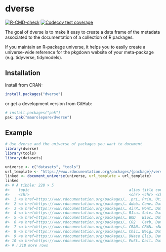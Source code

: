 
<!-- README.md is generated from README.Rmd. Please edit that file -->

# dverse

<!-- badges: start -->

[![R-CMD-check](https://github.com/maurolepore/dverse/actions/workflows/R-CMD-check.yaml/badge.svg)](https://github.com/maurolepore/dverse/actions/workflows/R-CMD-check.yaml)
[![Codecov test
coverage](https://codecov.io/gh/maurolepore/dverse/graph/badge.svg)](https://app.codecov.io/gh/maurolepore/dverse)
<!-- badges: end -->

The goal of dverse is to make it easy to create a data frame of the
metadata associated to the documentation of a collection of R packages.

If you maintain an R-package universe, it helps you to easily create a
universe-wide reference for the pkgdown website of your meta-package
(e.g. tidyverse, tidymodels).

## Installation

Install from CRAN:

``` r
install.packages("dverse")
```

or get a development version from GitHub:

``` r
# install.packages("pak")
pak::pak("maurolepore/dverse")
```

## Example

``` r
# Use dverse and the universe of packages you want to document
library(dverse)
library(tools)
library(datasets)

universe <- c("datasets", "tools")
url_template <- "https://www.rdocumentation.org/packages/{package}/versions/3.6.2/topics/{topic}.html"
linked <- document_universe(universe, url_template = url_template)
linked
#> # A tibble: 228 × 5
#>    topic                                             alias title concept package
#>    <chr>                                             <chr> <chr> <chr>   <chr>  
#>  1 <a href=https://www.rdocumentation.org/packages/… .pri… Prin… Utilit… tools  
#>  2 <a href=https://www.rdocumentation.org/packages/… Adob… Conv… Datase… tools  
#>  3 <a href=https://www.rdocumentation.org/packages/… AirP… Mont… Datase… datase…
#>  4 <a href=https://www.rdocumentation.org/packages/… BJsa… Sale… Datase… datase…
#>  5 <a href=https://www.rdocumentation.org/packages/… BOD   Bioc… Datase… datase…
#>  6 <a href=https://www.rdocumentation.org/packages/… CO2   Carb… Datase… datase…
#>  7 <a href=https://www.rdocumentation.org/packages/… CRAN… CRAN… <NA>    tools  
#>  8 <a href=https://www.rdocumentation.org/packages/… Chic… Weig… Datase… datase…
#>  9 <a href=https://www.rdocumentation.org/packages/… DNase Elis… Datase… datase…
#> 10 <a href=https://www.rdocumentation.org/packages/… EuSt… Dail… Datase… datase…
#> # ℹ 218 more rows
```
